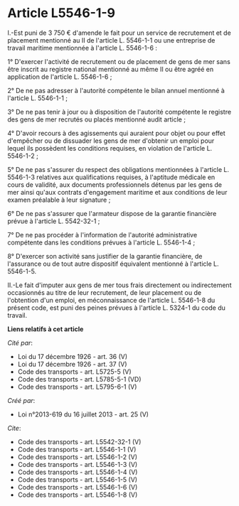 # Article L5546-1-9

I.-Est puni de 3 750 € d'amende le fait pour un service de recrutement et de placement mentionné au II de l'article L.
5546-1-1 ou une entreprise de travail maritime mentionnée à l'article L. 5546-1-6 : 

1° D'exercer l'activité de recrutement ou de placement de gens de mer sans être inscrit au registre national mentionné au
même II ou être agréé en application de l'article L. 5546-1-6 ; 

2° De ne pas adresser à l'autorité compétente le bilan annuel mentionné à l'article L. 5546-1-1 ; 

3° De ne pas tenir à jour ou à disposition de l'autorité compétente le registre des gens de mer recrutés ou placés mentionné
audit article ; 

4° D'avoir recours à des agissements qui auraient pour objet ou pour effet d'empêcher ou de dissuader les gens de mer
d'obtenir un emploi pour lequel ils possèdent les conditions requises, en violation de l'article L. 5546-1-2 ; 

5° De ne pas s'assurer du respect des obligations mentionnées à l'article L. 5546-1-3 relatives aux qualifications requises,
à l'aptitude médicale en cours de validité, aux documents professionnels détenus par les gens de mer ainsi qu'aux contrats
d'engagement maritime et aux conditions de leur examen préalable à leur signature ; 

6° De ne pas s'assurer que l'armateur dispose de la garantie financière prévue à l'article L. 5542-32-1 ; 

7° De ne pas procéder à l'information de l'autorité administrative compétente dans les conditions prévues à l'article L.
5546-1-4 ; 

8° D'exercer son activité sans justifier de la garantie financière, de l'assurance ou de tout autre dispositif équivalent
mentionné à l'article L. 5546-1-5. 

II.-Le fait d'imputer aux gens de mer tous frais directement ou indirectement occasionnés au titre de leur recrutement, de
leur placement ou de l'obtention d'un emploi, en méconnaissance de l'article L. 5546-1-8 du présent code, est puni des peines
prévues à l'article L. 5324-1 du code du travail.

**Liens relatifs à cet article**

_Cité par_:

  - Loi du 17 décembre 1926 - art. 36 (V)
  - Loi du 17 décembre 1926 - art. 37 (V)
  - Code des transports - art. L5725-5 (V)
  - Code des transports - art. L5785-5-1 (VD)
  - Code des transports - art. L5795-6-1 (V)

_Créé par_:

  - Loi n°2013-619 du 16 juillet 2013 - art. 25 (V)

_Cite_:

  - Code des transports - art. L5542-32-1 (V)
  - Code des transports - art. L5546-1-1 (V)
  - Code des transports - art. L5546-1-2 (V)
  - Code des transports - art. L5546-1-3 (V)
  - Code des transports - art. L5546-1-4 (V)
  - Code des transports - art. L5546-1-5 (V)
  - Code des transports - art. L5546-1-6 (V)
  - Code des transports - art. L5546-1-8 (V)
